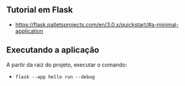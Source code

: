 ## Tutorial em Flask

- https://flask.palletsprojects.com/en/3.0.x/quickstart/#a-minimal-application

## Executando a aplicação

A partir da raiz do projeto, executar o comando:

- `flask --app hello run --debug`
